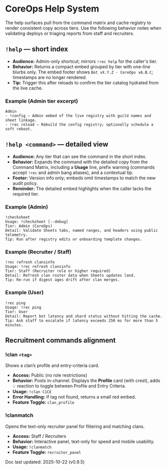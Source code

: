 # CoreOps Help System

The help surfaces pull from the command matrix and cache registry to render consistent
copy across tiers. Use the following behavior notes when validating deploys or triaging
reports from staff and recruiters.

## `!help` — short index
- **Audience:** Admin-only shortcut; mirrors `!rec help` for the caller's tier.
- **Behavior:** Returns a compact embed grouped by tier with one-line blurbs only. The
  embed footer shows `Bot vX.Y.Z · CoreOps vA.B.C`; timestamps are no longer rendered.
- **Tip:** Trigger this after reloads to confirm the tier catalog hydrated from the live
  cache.

### Example (Admin tier excerpt)
```
Admin
- !config — Admin embed of the live registry with guild names and sheet linkage.
- !rec reload — Rebuild the config registry; optionally schedule a soft reboot.
```

## `!help <command>` — detailed view
- **Audience:** Any tier that can see the command in the short index.
- **Behavior:** Expands the command with the detailed copy from the Command Matrix,
  including a **Usage** line, prefix warning (commands accept `!rec` and admin bang
  aliases), and a contextual tip.
- **Footer:** Version info only; embeds omit timestamps to match the new audit policy.
- **Reminder:** The detailed embed highlights when the caller lacks the required tier.

### Example (Admin)
```
!checksheet
Usage: !checksheet [--debug]
Tier: Admin (CoreOps)
Detail: Validate Sheets tabs, named ranges, and headers using public telemetry.
Tip: Run after registry edits or onboarding template changes.
```

### Example (Recruiter / Staff)
```
!rec refresh clansinfo
Usage: !rec refresh clansinfo
Tier: Staff (Recruiter role or higher required)
Detail: Refresh clan roster data when Sheets updates land.
Tip: Re-run if digest ages drift after clan merges.
```

### Example (User)
```
!rec ping
Usage: !rec ping
Tier: User
Detail: Report bot latency and shard status without hitting the cache.
Tip: Ask staff to escalate if latency exceeds 250 ms for more than 5 minutes.
```

## Recruitment commands alignment

### !clan `<tag>`

Shows a clan’s profile and entry-criteria card.

- **Access:** Public (no role restrictions)
- **Behavior:** Posts in-channel. Displays the **Profile** card (with crest), adds 💡 reaction to toggle between Profile and Entry Criteria.
- **Usage:** `!clan C1CE`
- **Error Handling:** If tag not found, returns a small red embed.
- **Feature Toggle:** `clan_profile`

### !clanmatch

Opens the text-only recruiter panel for filtering and matching clans.

- **Access:** Staff / Recruiters
- **Behavior:** Interactive panel, text-only for speed and mobile usability.
- **Usage:** `!clanmatch`
- **Feature Toggle:** `recruiter_panel`

Doc last updated: 2025-10-22 (v0.9.5)
